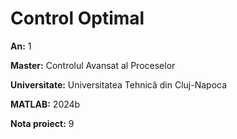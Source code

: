 # Control Optimal

**An:** 1

**Master:** Controlul Avansat al Proceselor

**Universitate:** Universitatea Tehnică din Cluj-Napoca

**MATLAB:** 2024b

**Nota proiect:** 9
